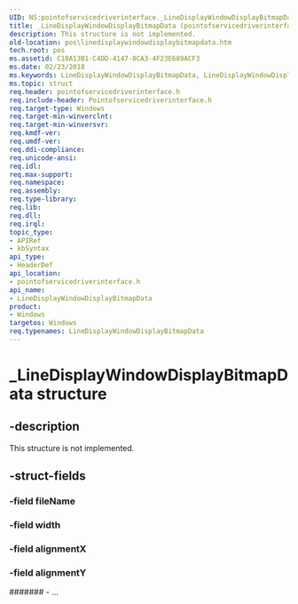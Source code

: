 ```yaml
---
UID: NS:pointofservicedriverinterface._LineDisplayWindowDisplayBitmapData
title: _LineDisplayWindowDisplayBitmapData (pointofservicedriverinterface.h)
description: This structure is not implemented.
old-location: pos\linedisplaywindowdisplaybitmapdata.htm
tech.root: pos
ms.assetid: C18A13B1-C4DD-4147-8CA3-4F23E689ACF3
ms.date: 02/23/2018
ms.keywords: LineDisplayWindowDisplayBitmapData, LineDisplayWindowDisplayBitmapData structure, PLineDisplayWindowDisplayBitmapData, PLineDisplayWindowDisplayBitmapData structure pointer, _LineDisplayWindowDisplayBitmapData, pointofservicedriverinterface/LineDisplayWindowDisplayBitmapData, pointofservicedriverinterface/PLineDisplayWindowDisplayBitmapData, pos.linedisplaywindowdisplaybitmapdata
ms.topic: struct
req.header: pointofservicedriverinterface.h
req.include-header: Pointofservicedriverinterface.h
req.target-type: Windows
req.target-min-winverclnt: 
req.target-min-winversvr: 
req.kmdf-ver: 
req.umdf-ver: 
req.ddi-compliance: 
req.unicode-ansi: 
req.idl: 
req.max-support: 
req.namespace: 
req.assembly: 
req.type-library: 
req.lib: 
req.dll: 
req.irql: 
topic_type:
- APIRef
- kbSyntax
api_type:
- HeaderDef
api_location:
- pointofservicedriverinterface.h
api_name:
- LineDisplayWindowDisplayBitmapData
product:
- Windows
targetos: Windows
req.typenames: LineDisplayWindowDisplayBitmapData
---
```


# _LineDisplayWindowDisplayBitmapData structure


## -description


This structure is not implemented.


## -struct-fields




### -field fileName

 


### -field width

 


### -field alignmentX

 


### -field alignmentY

 




####### - ...

